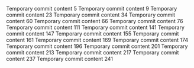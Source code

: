 Temporary commit content 5
Temporary commit content 9
Temporary commit content 23
Temporary commit content 34
Temporary commit content 60
Temporary commit content 66
Temporary commit content 76
Temporary commit content 111
Temporary commit content 141
Temporary commit content 147
Temporary commit content 155
Temporary commit content 161
Temporary commit content 169
Temporary commit content 174
Temporary commit content 196
Temporary commit content 201
Temporary commit content 213
Temporary commit content 217
Temporary commit content 237
Temporary commit content 241
